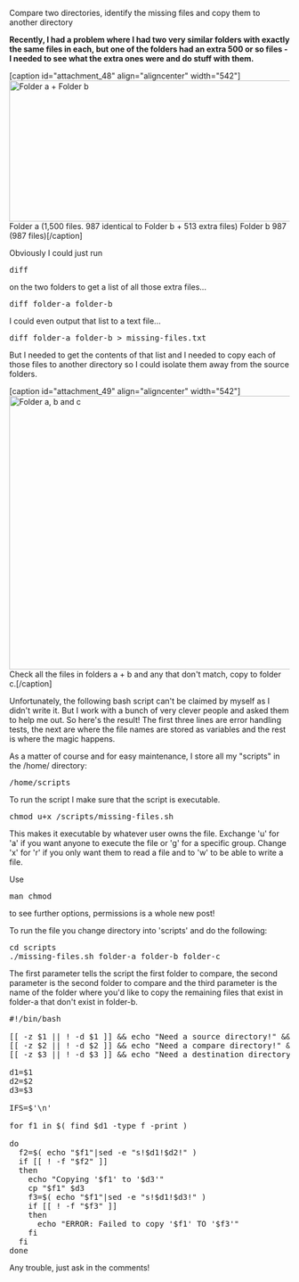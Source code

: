Compare two directories, identify the missing files and copy them to another directory

<strong>Recently, I had a problem where I had two very similar folders with exactly the same files in each, but one of the folders had an extra 500 or so files - I needed to see what the extra ones were and do stuff with them.</strong>

[caption id="attachment_48" align="aligncenter" width="542"]<img src="http://jonathanpthomas.com/wp-content/uploads/2013/11/figure-one.jpg" alt="Folder a + Folder b" width="542" height="253" class="size-full wp-image-48" /> Folder a (1,500 files. 987 identical to Folder b + 513 extra files) Folder b 987 (987 files)[/caption]

Obviously I could just run <pre>diff</pre> on the two folders to get a list of all those extra files...

<pre>diff folder-a folder-b</pre>

I could even output that list to a text file...

<pre>diff folder-a folder-b &gt; missing-files.txt</pre>

But I needed to get the contents of that list and I needed to copy each of those files to another directory so I could isolate them away from the source folders.

[caption id="attachment_49" align="aligncenter" width="542"]<img src="http://jonathanpthomas.com/wp-content/uploads/2013/11/figure-two.jpg" alt="Folder a, b and c" width="542" height="491" class="size-full wp-image-49" /> Check all the files in folders a + b and any that don't match, copy to folder c.[/caption]

Unfortunately, the following bash script can't be claimed by myself as I didn't write it. But I work with a bunch of very clever people and asked them to help me out. So here's the result! The first three lines are error handling tests, the next are where the file names are stored as variables and the rest is where the magic happens.

As a matter of course and for easy maintenance, I store all my "scripts" in the /home/ directory: <pre>/home/scripts</pre> 

To run the script I make sure that the script is executable.

<pre>chmod u+x /scripts/missing-files.sh</pre>

This makes it executable by whatever user owns the file. Exchange 'u' for 'a' if you want anyone to execute the file or 'g' for a specific group. Change 'x' for 'r' if you only want them to read a file and to 'w' to be able to write a file.

Use <pre>man chmod</pre> to see further options, permissions is a whole new post!

To run the file you change directory into 'scripts' and do the following:
<pre>
cd scripts
./missing-files.sh folder-a folder-b folder-c
</pre>

The first parameter tells the script the first folder to compare, the second parameter is the second folder to compare and the third parameter is the name of the folder where you'd like to copy the remaining files that exist in folder-a that don't exist in folder-b.

<pre class="lang:sh">
#!/bin/bash

[[ -z $1 || ! -d $1 ]] &amp;&amp; echo &quot;Need a source directory!&quot; &amp;&amp; exit 0
[[ -z $2 || ! -d $2 ]] &amp;&amp; echo &quot;Need a compare directory!&quot; &amp;&amp; exit 0
[[ -z $3 || ! -d $3 ]] &amp;&amp; echo &quot;Need a destination directory!&quot; &amp;&amp; exit 0

d1=$1
d2=$2
d3=$3

IFS=$'\n'

for f1 in $( find $d1 -type f -print )

do
  f2=$( echo &quot;$f1&quot;|sed -e &quot;s!$d1!$d2!&quot; )
  if [[ ! -f &quot;$f2&quot; ]]
  then
    echo &quot;Copying '$f1' to '$d3'&quot;
    cp &quot;$f1&quot; $d3
    f3=$( echo &quot;$f1&quot;|sed -e &quot;s!$d1!$d3!&quot; )
    if [[ ! -f &quot;$f3&quot; ]]
    then
      echo &quot;ERROR: Failed to copy '$f1' TO '$f3'&quot;
    fi
  fi
done
</pre>

Any trouble, just ask in the comments!
